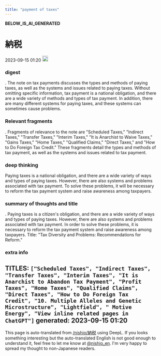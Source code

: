 ```yaml
---
title: "payment of taxes"
---
```



__BELOW_IS_AI_GENERATED__
# 納税
 2023-09-15 01:20 <img src='https://scrapbox.io/api/pages/nishio-en/omni/icon' alt='omni.icon' height="19.5"/>
### digest
.
The note on tax payments discusses the types and methods of paying taxes, as well as the systems and issues related to paying taxes. Without omitting specific information, tax payment is a national obligation, and there are a wide variety of methods and types of tax payment. In addition, there are many different systems for paying taxes, and these systems can sometimes cause problems.

### Relevant fragments
.
Fragments of relevance to the note are "Scheduled Taxes," "Indirect Taxes," "Transfer Taxes," "Interim Taxes," "It is Anarchist to Waive Taxes," "Gains Taxes," "Home Taxes," "Qualified Claims," "Direct Taxes," and "How to Do Foreign Tax Credit." These fragments detail the types and methods of tax payment, as well as the systems and issues related to tax payment.

### deep thinking
Paying taxes is a national obligation, and there are a wide variety of ways and types of paying taxes. However, there are also systems and problems associated with tax payment. To solve these problems, it will be necessary to reform the tax payment system and raise awareness among taxpayers.

### summary of thoughts and title
.
Paying taxes is a citizen's obligation, and there are a wide variety of ways and types of paying taxes. However, there are also systems and problems associated with tax payment. In order to solve these problems, it is necessary to reform the tax payment system and raise awareness among taxpayers.
Title: "Tax Diversity and Problems: Recommendations for Reform."

### extra info
TITLES: `["Scheduled Taxes", "Indirect Taxes", "Transfer Taxes", "Interim Taxes", "It is Anarchist to Abandon Tax Payment", "Profit Taxes", "Home Taxes", "Qualified Claims", "Direct Taxes", "How to Do Foreign Tax Credit", "10. Multiple Alleles and Genetic Microstructure", "Lightfield", " Motive Energy", "View inline related pages in ChatGPT"]`
generated: 2023-09-15 01:20
---
This page is auto-translated from [/nishio/納税](https://scrapbox.io/nishio/納税) using DeepL. If you looks something interesting but the auto-translated English is not good enough to understand it, feel free to let me know at [@nishio_en](https://twitter.com/nishio_en). I'm very happy to spread my thought to non-Japanese readers.
